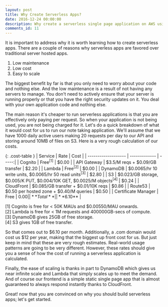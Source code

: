 ```yaml
---
layout: post
title: Why Create Serverless Apps?
date: 2016-12-24 00:00:00
description: Why create a serverless single page application on AWS using React.js.
comments_id: 11
---
```


It is important to address why it is worth learning how to create serverless apps. There are a couple of reasons why serverless apps are favored over traditional server hosted apps.

1. Low maintenance
2. Low cost
3. Easy to scale

The biggest benefit by far is that you only need to worry about your code and nothing else. And the low maintenance is a result of not having any servers to manage. You don't need to actively ensure that your server is running properly or that you have the right security updates on it. You deal with your own application code and nothing else.

The main reason it's cheaper to run serverless applications is that you are effectively only paying per request. So when your application is not being used, you are not being charged for it. Let's do a quick breakdown of what it would cost for us to run our note taking application. We'll assume that we have 1000 daily active users making 20 requests per day to our API and storing around 10MB of files on S3. Here is a very rough calculation of our costs.

{: .cost-table }
| Service             | Rate          | Cost  |
| ------------------- | ------------- | -----:|
| Cognito             | Free<sup>[1]</sup> | $0.00 |
| API Gateway         | $3.5/M reqs + $0.09/GB transfer | $2.20 |
| Lambda              | Free<sup>[2]</sup> | $0.00 |
| DynamoDB            | $0.0065/hr 10 write units, $0.0065/hr 50 read units<sup>[3]</sup> | $2.80 |
| S3                  | $0.023/GB storage, $0.005/K PUT, $0.004/10K GET, $0.0025/M objects<sup>[4]</sup> | $0.24 |
| CloudFront          | $0.085/GB transfer + $0.01/10K reqs | $0.86 |
| Route53             | $0.50 per hosted zone + $0.40/M queries | $0.50 |
| Certificate Manager | Free | $0.00 |
| **Total** | | **$6.10** |

[1] Cognito is free for < 50K MAUs and $0.00550/MAU onwards.  
[2] Lambda is free for < 1M requests and 400000GB-secs of compute.  
[3] DynamoDB gives 25GB of free storage.  
[4] S3 gives 1GB of free transfer.  

So that comes out to $6.10 per month. Additionally, a .com domain would cost us $12 per year, making that the biggest up front cost for us. But just keep in mind that these are very rough estimates. Real-world usage patterns are going to be very different. However, these rates should give you a sense of how the cost of running a serverless application is calculated.

Finally, the ease of scaling is thanks in part to DynamoDB which gives us near infinite scale and Lambda that simply scales up to meet the demand. And of course our frontend is a simple static single page app that is almost guaranteed to always respond instantly thanks to CloudFront.

Great! now that you are convinced on why you should build serverless apps; let's get started.
